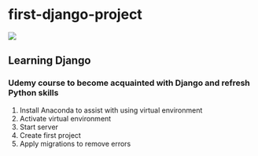 # first-django-project

![](https://i.imgur.com/h5yJsTh.png)
## Learning Django
### Udemy course to become acquainted with Django and refresh Python skills

1. Install Anaconda to assist with using virtual environment
2. Activate virtual environment
3. Start server
4. Create first project
5. Apply migrations to remove errors
